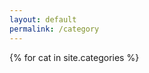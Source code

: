 ```yaml
---
layout: default
permalink: /category
---
```

<div id="categories">
    {% for cat in site.categories %}
    <div class="panel panel-info" id="{{cat.first}}_box" style="display: none">
        <div class="panel-heading">
            <h3 class="panel-title" id="{{cat.first}}">{{cat.first}}</h3>
        </div>

        <ul class="list-group">
          {% for f in cat.last %}
              <li class="list-group-item"><span class="blog-post-meta-category-page">{{ f.date |date: "%Y-%m-%d"}}&nbsp;&gt;&gt;&nbsp;</span><a href="{{f.url}}">{{ f.title }}</a></li>
          {% endfor %}
        </ul>
    </div>
    {% endfor %}
</div>

